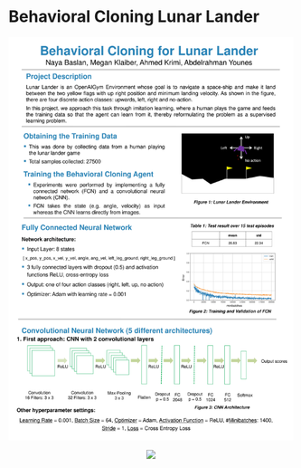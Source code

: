 # Behavioral Cloning Lunar Lander

<p align="center">
  <img src="./poster/poster_1.jpg">
</p>

<p align="center">
  <img src="./poster/poster_2.jpg">
</p>